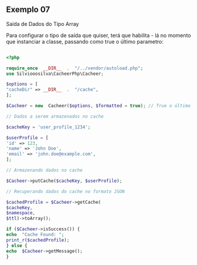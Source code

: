 
## Exemplo 07

<p>Saída de Dados do Tipo Array</p>
Para configurar o tipo de saída que quiser, terá que habilita - lá no momento que instanciar a classe, passando como true o último parametro:

```php

<?php

require_once  __DIR__  .  "/../vendor/autoload.php";
use Silviooosilva\CacheerPhp\Cacheer;

$options = [
"cacheDir" => __DIR__  .  "/cache",
];

$Cacheer = new  Cacheer($options, $formatted = true); // True o último parametro

// Dados a serem armazenados no cache

$cacheKey = 'user_profile_1234';

$userProfile = [
'id' => 123,
'name' => 'John Doe',
'email' => 'john.doe@example.com',
];

// Armazenando dados no cache

$Cacheer->putCache($cacheKey, $userProfile);

// Recuperando dados do cache no formato JSON

$cachedProfile = $Cacheer->getCache(
$cacheKey, 
$namespace, 
$ttl)->toArray();

if ($Cacheer->isSuccess()) {
echo  "Cache Found: ";
print_r($cachedProfile);
} else {
echo  $Cacheer->getMessage();
}

```
